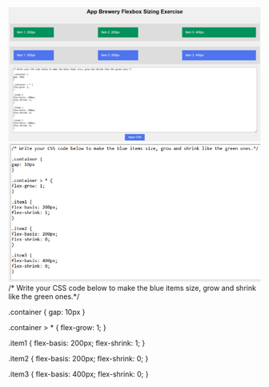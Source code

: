 ![my solution](image.png)
![css](image-1.png)
/* Write your CSS code below to make the blue items size, grow and shrink like the green ones.*/

.container {
gap: 10px
}
  
.container > * {
flex-grow: 1;
}

.item1 {
flex-basis: 200px;
flex-shrink: 1;
}

.item2 {
flex-basis: 200px;
flex-shrink: 0;
}

.item3 {
flex-basis: 400px;
flex-shrink: 0;
}
